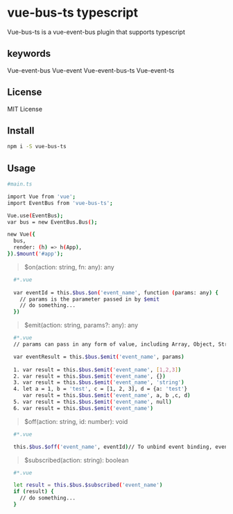 # vue-bus-ts typescript

Vue-bus-ts is a vue-event-bus plugin that supports typescript

## keywords

Vue-event-bus Vue-event Vue-event-bus-ts Vue-event-ts

## License

MIT License

## Install

```bash
npm i -S vue-bus-ts
```

## Usage

```bash
#main.ts

import Vue from 'vue';
import EventBus from 'vue-bus-ts';

Vue.use(EventBus);
var bus = new EventBus.Bus();

new Vue({
  bus,
  render: (h) => h(App),
}).$mount('#app');

```

> $on(action: string, fn: any): any

```bash
  #*.vue
  
  var eventId = this.$bus.$on('event_name', function (params: any) {
    // params is the parameter passed in by $emit
    // do something...
  })

```

> $emit(action: string, params?: any): any
```bash
  #*.vue
  // params can pass in any form of value, including Array, Object, String, Number, null, undefined or even array expansion items.or example, 

  var eventResult = this.$bus.$emit('event_name', params)
  
  1. var result = this.$bus.$emit('event_name', [1,2,3])
  2. var result = this.$bus.$emit('event_name', {})
  3. var result = this.$bus.$emit('event_name', 'string')
  4. let a = 1, b = 'test', c = [1, 2, 3], d = {a: 'test'}
     var result = this.$bus.$emit('event_name', a, b ,c, d)
  5. var result = this.$bus.$emit('event_name', null)
  6. var result = this.$bus.$emit('event_name')

```


> $off(action: string, id: number): void
```bash
  #*.vue

  this.$bus.$off('event_name', eventId)// To unbind event binding, eventId is the return value of this.$bus.$on 
```

> $subscribed(action: string): boolean
```bash
  #*.vue

  let result = this.$bus.$subscribed('event_name')
  if (result) {
    // do something...
  }
```
